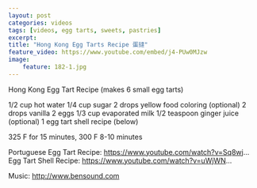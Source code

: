 ```yaml
---
layout: post
categories: videos
tags: [videos, egg tarts, sweets, pastries]
excerpt: 
title: "Hong Kong Egg Tarts Recipe 蛋撻"
feature_video: https://www.youtube.com/embed/j4-PUw0MJzw
image:
    feature: 182-1.jpg
---
```


Hong Kong Egg Tart Recipe
(makes 6 small egg tarts)

1/2 cup hot water
1/4 cup sugar
2 drops yellow food coloring (optional)
2 drops vanilla
2 eggs
1/3 cup evaporated milk
1/2 teaspoon ginger juice (optional)
1 egg tart shell recipe (below)

325 F for 15 minutes, 300 F 8-10 minutes

Portuguese Egg Tart Recipe: https://www.youtube.com/watch?v=Sq8wj...
Egg Tart Shell Recipe: https://www.youtube.com/watch?v=uWjWN...

Music: http://www.bensound.com